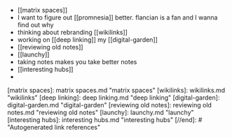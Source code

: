- [[matrix spaces]]
- I want to figure out [[promnesia]] better. flancian is a fan and I wanna find out why
- thinking about rebranding [[wikilinks]]
- working on [[deep linking]] my [[digital-garden]]
- [[reviewing old notes]]
- [[launchy]]
- taking notes makes you take better notes
- [[interesting hubs]]
- 

[//begin]: # "Autogenerated link references for markdown compatibility"
[matrix spaces]: matrix spaces.md "matrix spaces"
[wikilinks]: wikilinks.md "wikilinks"
[deep linking]: deep linking.md "deep linking"
[digital-garden]: digital-garden.md "digital-garden"
[reviewing old notes]: reviewing old notes.md "reviewing old notes"
[launchy]: launchy.md "launchy"
[interesting hubs]: interesting hubs.md "interesting hubs"
[//end]: # "Autogenerated link references"